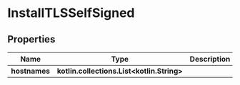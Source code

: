 
# InstallTLSSelfSigned

## Properties
| Name | Type | Description | Notes |
| ------------ | ------------- | ------------- | ------------- |
| **hostnames** | **kotlin.collections.List&lt;kotlin.String&gt;** |  |  [optional] |
